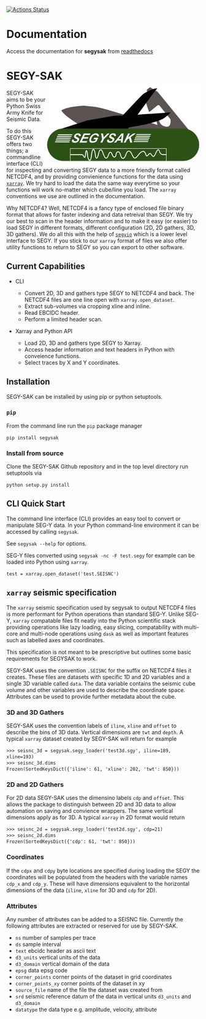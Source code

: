 [![Actions Status](https://github.com/trhallam/segysak/workflows/python_build/badge.svg)](https://github.com/trhallam/segysak/actions)


# Documentation

Access the documentation for __segysak__ from [readthedocs](https://segysak.readthedocs.io/en/latest/)


# SEGY-SAK <img src="https://github.com/trhallam/segysak/blob/master/docs/figures/logo.png" alt="Logo" title="Logo" width="400" align="right" />

SEGY-SAK aims to be your Python Swiss Army Knife for Seismic Data.

To do this SEGY-SAK offers two things; a commandline interface (CLI) for inspecting and converting SEGY data to a more friendly format called
NETCDF4, and by providing convienience functions for the data using [`xarray`](http://xarray.pydata.org/en/stable/). We try hard to load the
data the same way everytime so your functions will work no-matter which cube/line you load. The `xarray` conventions we use are outlined
in the documentation.

Why NETCDF4? Well, NETCDF4 is a fancy type of enclosed file binary format that allows for faster indexing and data retreival than
SEGY. We try our best to scan in the header information and to make it easy (or easier) to load SEGY in different formats,
different configuration (2D, 2D gathers, 3D, 3D gathers). We do all this with the help of [`segyio`](https://github.com/equinor/segyio)
which is a lower level interface to SEGY. If you stick to our `xarray` format of files we also offer utility functions to
return to SEGY so you can export to other software.

## Current Capabilities
 * CLI
    * Convert 2D, 3D and gathers type SEGY to NETCDF4 and back. The NETCDF4 files are one line open with `xarray.open_dataset`.
    * Extract sub-volumes via cropping xline and inline.
    * Read EBCIDC header.
    * Perform a limited header scan.

 * Xarray and Python API
    * Load 2D, 3D and gathers type SEGY to Xarray.
    * Access header information and text headers in Python with conveience functions.
    * Select traces by X and Y coordinates.

## Installation
SEGY-SAK can be installed by using pip or python setuptools.

### `pip`
From the command line run the `pip` package manager
```
pip install segysak
```

### Install from source
Clone the SEGY-SAK Github repository and in the top level directory run setuptools via
```
python setup.py install
```

## CLI Quick Start

The command line interface (CLI) provides an easy tool to convert or manipulate SEG-Y data. In your Python command-line
environment it can be accessed by calling `segysak`.

See `segysak --help` for options.

SEG-Y files converted using `segysak -nc -F test.segy` for example can be loaded into Python using `xarray`.
```
test = xarray.open_dataset('test.SEISNC')
```

## `xarray` seismic specification
The `xarray` seismic specification used by segysak to output NETCDF4 files is more performant for Python operations than
standard SEG-Y. Unlike SEG-Y, `xarray` compatable files fit neatly into the Python scientific stack providing operations
like lazy loading, easy slicing, compatability with multi-core and multi-node operations using `dask` as well as
important features such as labelled axes and coordinates.

This specification is not meant to be prescriptive but outlines some basic requirements for SEGYSAK to work.

SEGY-SAK uses the convention `.SEISNC` for the suffix on NETCDF4 files it creates. These files are datasets with specific 1D
and 2D variables and a single 3D variable called `data`. The data variable contains the seismic cube volume and other 
variables are used to describe the coordinate space. Attributes can be used to provide further metadata about the cube.

### 3D and 3D Gathers
SEGY-SAK uses the convention labels of `iline`, `xline` and `offset` to describe the bins of 3D data. Vertical dimensions
are `twt` and `depth`. A typical `xarray` dataset created by SEGY-SAK will return for example
```
>>> seisnc_3d = segysak.segy_loader('test3d.sgy', iline=189, xline=193)
>>> seisnc_3d.dims
Frozen(SortedKeysDict({'iline': 61, 'xline': 202, 'twt': 850}))
```

### 2D and 2D Gathers
For 2D data SEGY-SAK uses the dimensino labels `cdp` and `offset`. This allows the package to distinguish between 2D and 3D
data to allow automation on saving and convience wrappers. The same vertical dimensions apply as for 3D. A typical `xarray`
in 2D format would return
```
>>> seisnc_2d = segysak.segy_loader('test2d.sgy', cdp=21)
>>> seisnc_2d.dims
Frozen(SortedKeysDict({'cdp': 61, 'twt': 850}))
```

### Coordinates
If the `cdpx` and `cdpy` byte locations are specified during loading the SEGY the coordinates will be populated from the
headers with the variable names `cdp_x` and `cdp_y`. These will have dimensions equivalent to the horizontal dimensions
of the data (`iline`, `xline` for 3D and `cdp` for 2D).

### Attributes
Any number of attributes can be added to a SEISNC file. Currently the following attributes are extracted or reserved for
use by SEGY-SAK. 
 * `ns` number of samples per trace
 * `ds` sample interval
 * `text` ebcidc header as ascii text
 * `d3_units` vertical units of the data
 * `d3_domain` vertical domain of the data
 * `epsg` data epsg code
 * `corner_points` corner points of the dataset in grid coordinates
 * `corner_points_xy` corner points of the dataset in xy
 * `source_file` name of the file the dataset was created from
 * `srd` seismic reference datum of the data in vertical units `d3_units` and `d3_domain`
 * `datatype` the data type e.g. amplitude, velocity, attribute
